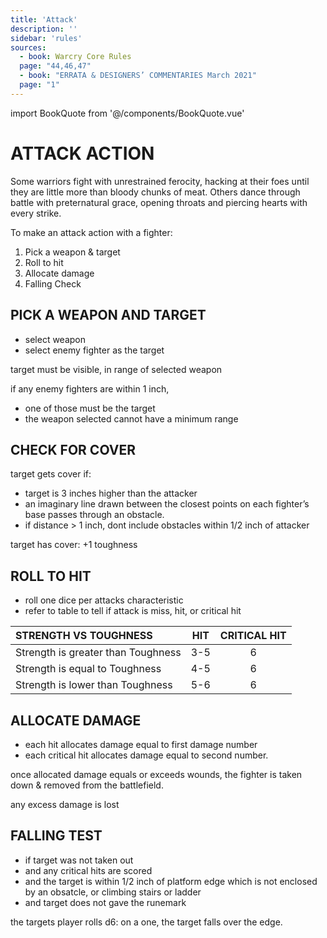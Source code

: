 ```yaml
---
title: 'Attack'
description: ''
sidebar: 'rules'
sources:
  - book: Warcry Core Rules
  page: "44,46,47"
  - book: "ERRATA & DESIGNERS’ COMMENTARIES March 2021"
  page: "1"
---
```

import BookQuote from '@/components/BookQuote.vue'

# ATTACK ACTION

<book-quote>
<p>
 Some warriors fight with unrestrained ferocity, hacking at their foes until they are little more than bloody chunks of meat. Others dance through battle with preternatural grace, opening throats and piercing hearts with every strike.
</p>
<template slot="cite">Warcry Core Book</template>
</book-quote>

To make an attack action with a fighter:

1. Pick a weapon & target
2. Roll to hit
3. Allocate damage
4. Falling Check

## PICK A WEAPON AND TARGET 

 - select weapon
 - select enemy fighter as the target
 
target must be visible, in range of selected weapon
 
if any enemy fighters are within 1 inch, 
 - one of those must be the target 
 - the weapon selected cannot have a minimum range
 
## CHECK FOR COVER

target gets cover if:
- target is 3 inches higher than the attacker
- an imaginary line drawn between the closest points on each fighter’s base passes through an obstacle. 
- if distance > 1 inch, dont include obstacles within 1/2 inch of attacker

target has cover: +1 toughness
 
## ROLL TO HIT 

- roll one dice per attacks characteristic
- refer to table to tell if attack is miss, hit, or critical hit

| STRENGTH VS TOUGHNESS | HIT | CRITICAL HIT |
| :-------------------- | :-: | :-: |
| Strength is greater than Toughness | 3-5 | 6 |
| Strength is equal to Toughness | 4-5 | 6 |
| Strength is lower than Toughness | 5-6 | 6 |


## ALLOCATE DAMAGE

 - each hit allocates damage equal to first damage number
 - each critical hit allocates damage equal to second number.
 
once allocated damage equals or exceeds wounds, the fighter is taken down & removed from the battlefield.
 
any excess damage is lost

## FALLING TEST

 - if target was not taken out 
 - and any critical hits are scored
 - and the target is within 1/2 inch of platform edge which is not enclosed by an obsatcle, or climbing stairs or ladder
 - and target does not gave the <Runemark mark="Fly" /> runemark
 
the targets player rolls d6: on a one, the target falls over the edge.
